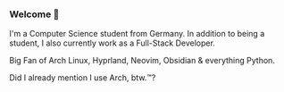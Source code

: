 ### Welcome 👋
I'm a Computer Science student from Germany. In addition to being a student, I also currently work as a Full-Stack Developer.

Big Fan of Arch Linux, Hyprland, Neovim, Obsidian & everything Python.

Did I already mention I use Arch, btw.™️?

